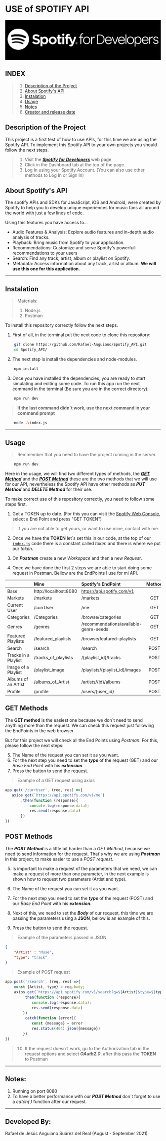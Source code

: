 # USE of  SPOTIFY API
![Image](./images/Spotify_Developers.png)

## INDEX
>  1. [Description of the Project](#Description-of-the-Project)
>  2. [About Spotify's API](#About-Spotify's-API)
>  3. [Instalation](#Instalation)
>  4. [Usage](#Usage)
>  5. [Notes](#Notes)
>  6. [Creator and release date](#Developed-By:)

## Description of the Project
This project is a first test of how to use APIs, for this time we are using the Spotify API. 
To implement this Spotify API to your own projects you should follow the next steps.

> 1. Visit the ***[Spotify for Developers](https://developer.spotify.com/)*** web page.
> 2. Click in the Dashboard tab at the top of the page.
> 3. Log In using your Spotify Account. (You can also use other methods to Log In or Sign In)

## About Spotify's API
The spotify APIs and SDKs for JavaScript, iOS and Android, were created by Spotify to help you to develop unique experiences for music fans all around the world with just a few lines of code.

Using this features you have access to...
 - Audio Features & Analysis: Explore audio features and in-depth audio analysis of tracks.
 - Playback: Bring music from Spotify to your application.
 - Recommendations: Customize and serve Spotify's powerfull recommendations to your users
 - Search: Find any track, artist, album or playlist on Spotify.
 - Metadata: Access information about any track, artist or album. **We will use this one for this application**.

---

## Instalation
> Materials:
> 1. Node.js
> 2. Postman

To install this repository correctly follow the next steps.

1. First of all, in the terminal put the next code to clone this repository:

```bash
    git clone https://github.com/Rafael-Anguiano/Spotify_API.git
    cd Spotify_API/
```

2. The next step is install the dependencies and node-modules.

```sh
    npm install
```

3. Once you have installed the dependencies, you are ready to start simulating and editing some code. To run this app run the next command in the terminal (Be sure you are in the correct directory).

```sh
    npm run dev
```
> **If the last command didn´t work, use the next command in your command prompt**

```sh
    node .\index.js
```

---

## Usage

>Remmember that you need to have the project running in the server.
```sh
    npm run dev
```

Here in the usage, we will find two different types of methods, the ***[GET Method](#GET-Methods)*** and the ***[POST Method](#POST-Methods)*** these are the two methods that we will use for our API, nevertheless the Spotify API have other methods as ***PUT Method*** and ***DELETE Method*** for their use.

To make correct use of this repository correctly, you need to follow some steps first.
 1. Get a TOKEN up to date. (For this you can visit the [Spotify Web Console](https://developer.spotify.com/console/), select a End Point and press "GET TOKEN")
 >If you are not able to get yours, or want to use mine, contact with me.

 2. Once we have the **TOKEN** let´s set this in our code, at the top of our [`index.js`](./index.js) code there is a constant called *token* and there is where we put our *token*.

 3. On ***Postman*** create a new *Workspace* and then a new *Request*.

 4. Once we have done the first 2 steps we are able to start doing some request in Postman. Bellow are the EndPoints I use for mi API.
 
|         |     Mine    |  Spotify's EndPoint | Method |
| :---   |    :----   |         :---       |  :---: |
| Base    | http://localhost:8080      | https://api.spotify.com/v1   | |
| Markets               | /markets            | /markets           | GET |
| Current User          | /currUser           | /me                | GET |
| Categories            | /Categories         | /browse/categories | GET |
| Genres                | /genres             | /recommendations/available-genre-seeds| GET |
| Featured Playlists    | /featured_playlists | /browse/featured-playlists| GET |
| Search                | /search             | /search            | POST |
| Tracks in a Playlist  | /tracks_of_playlists| /{playlist_id}/tracks     | POST |
| Image of a Playlist   | /playlist_image     | /playlists/{playlist_id}/images     | POST |
| Albums of an Artist   | /albums_of_Artist   | /artists/{id}/albums | POST |
| Profile               | /profile            | /users/{user_id} | POST |


## GET Methods
The **GET method** is the easiest one because we don´t need to send anything more than the request. We can check this request just following the EndPoints in the web browser. 

But for this project we will check all the End Points using *Postman*. For this, please follow the next steps:

 5. The Name of the request you can set it as you want.
 6. For the next step you need to set the ***type*** of the request (GET) and our *Base End Point* with his ***extension***.
 7. Press the button to send the request.

> Example of a GET request using axios

 ```Javascript
 app.get('/currUser', (req, res) =>{
    axios.get(`https://api.spotify.com/v1/me`)
        .then(function (response){
            console.log(response.data);
            res.send(response.data)
        })
})
 ```

## POST Methods
The ***POST Method*** is a little bit harder than a *GET Method*, because we need to send information for the request. That´s why we are using ***Postman*** in this project, to make easier to use a *POST request*.

 5. Is important to make a request of the parameters that we need, we can make a request of more than one parameter, in the next example is shown how to request two parameters (Artist and type).

 6. The Name of the request you can set it as you want.
 7. For the next step you need to set the ***type*** of the request (POST) and our *Base End Point* with his ***extension***.
 8. Next of this, we need to set the ***Body*** of our request, this time we are passing the parameters using a **JSON**, bellow is an example of this.
 9. Press the button to send the request.

>Example of the parameters passed in JSON
```JSON
{
    "Artist" : "Muse",
    "type": "track"
}
```
>Example of POST request
```Javascript
app.post('/search', (req, res) =>{
    const {Artist, type} = req.body;
    axios.get(`https://api.spotify.com/v1/search?q=${Artist}&type=${type}`)
        .then(function (response){
            console.log(response.data);
            res.send(response.data)
        })
        .catch(function (error){
            const {message} = error
            res.status(404).json({message})
        })
})
```

> 10. If the request doesn´t work, go to the Authorization tab in the request options and select ***OAuth2.0***, after this pass the **TOKEN** to Postman

---

## Notes:
 1. Running on port 8080
 2. To have a better performance with our ***POST Method*** don´t forget to use a *catch( )* function after our request. 

---

## Developed By:
 Rafael de Jesús Anguiano Suárez del Real (August - September 2021)
